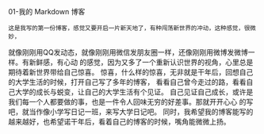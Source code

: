  01-我的 Markdown 博客

    这是我写的第一份博客，感觉又要开启一片新天地了，有种闯荡新世界的冲动，这种感觉，很微妙，
  就像刚刚用QQ发动态，就像刚刚用微信发朋友圈一样，还像刚刚用微博发微博一样。有新鲜感，有心动
  的感觉，因为又多了一个重新认识世界的视角，心里总是期待着新世界带给自己惊喜。
    惊喜，什么样的惊喜，无非就是干年后，回想自己的大学生活的时候，打开自己写了多年的博客，
  看看自己曾今走过的路，看看自己大学的成长与蜕变，让自己的大学生活有个见证。
    自己见证自己成长，或许是我们每一个人都要做的事，也是一件令人回味无穷的好差事。那就开开心心
  的写吧，就当作像小学写日记一班，来写大学日记吧。
    同时，我希望我的博客能写的越来越好，也希望诺干年后，看着自己的博客的时候，嘴角能微微上扬。    